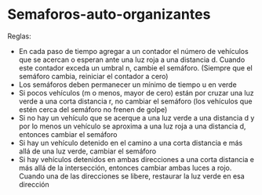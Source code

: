 # Semaforos-auto-organizantes

Reglas:
* En cada paso de tiempo agregar a un contador el número de vehículos que se acercan o esperan ante una luz roja a una distancia d. Cuando este contador exceda un umbral n, cambie el semáforo. (Siempre que el semáforo cambia, reiniciar el contador a cero)
* Los semáforos deben permanecer un mínimo de tiempo u en verde
* Si pocos vehículos (m o menos, mayor de cero) están por cruzar una luz verde a una corta distancia r, no cambiar el semáforo (los vehículos que estén cerca del semáforo no frenen de golpe)
* Si no hay un vehículo que se acerque a una luz verde a una distancia d y por lo menos un vehículo se aproxima a una luz roja a una distancia d, entonces cambiar el semáforo
* Si hay un vehículo detenido en el camino a una corta distancia e más allá de una luz verde, cambiar el semáforo
* Si hay vehículos detenidos en ambas direcciones a una corta distancia e más allá de la intersección, entonces cambiar ambas luces a rojo. Cuando una de las direcciones se libere, restaurar la luz verde en esa dirección
